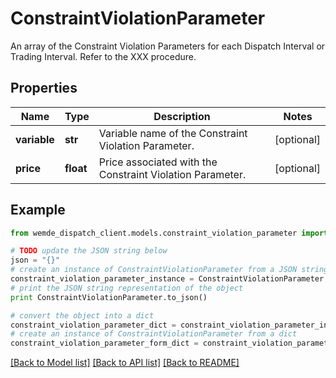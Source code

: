 # ConstraintViolationParameter

An array of the Constraint Violation Parameters for each Dispatch Interval or Trading Interval. Refer to the XXX procedure.

## Properties

Name | Type | Description | Notes
------------ | ------------- | ------------- | -------------
**variable** | **str** | Variable name of the Constraint Violation Parameter. | [optional] 
**price** | **float** | Price associated with the Constraint Violation Parameter. | [optional] 

## Example

```python
from wemde_dispatch_client.models.constraint_violation_parameter import ConstraintViolationParameter

# TODO update the JSON string below
json = "{}"
# create an instance of ConstraintViolationParameter from a JSON string
constraint_violation_parameter_instance = ConstraintViolationParameter.from_json(json)
# print the JSON string representation of the object
print ConstraintViolationParameter.to_json()

# convert the object into a dict
constraint_violation_parameter_dict = constraint_violation_parameter_instance.to_dict()
# create an instance of ConstraintViolationParameter from a dict
constraint_violation_parameter_form_dict = constraint_violation_parameter.from_dict(constraint_violation_parameter_dict)
```
[[Back to Model list]](../README.md#documentation-for-models) [[Back to API list]](../README.md#documentation-for-api-endpoints) [[Back to README]](../README.md)


